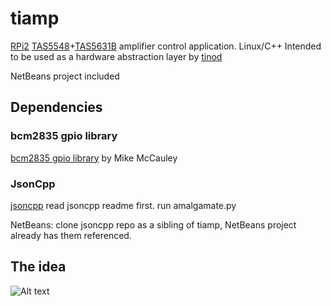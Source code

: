 # tiamp
[json-org]: http://json.org/
[jsoncpp]: https://github.com/open-source-parsers/jsoncpp/
[bcm2835]: http://www.airspayce.com/mikem/bcm2835/
[RPi]: https://www.raspberrypi.org/
[tas5548]: http://www.ti.com/product/tas5548
[tas5631b]: http://www.ti.com/product/tas5631b
[usbstreamer]: http://www.minidsp.com/products/usb-audio-interface/usbstreamer
[tinod]: https://github.com/gitstrah/tinod

[RPi2][RPi] [TAS5548][tas5548]+[TAS5631B][tas5631b] amplifier control application.
Linux/C++
Intended to be used as a hardware abstraction layer by [tinod][tinod]

NetBeans project included

## Dependencies


### bcm2835 gpio library
[bcm2835 gpio library][bcm2835] by Mike McCauley


### JsonCpp
[jsoncpp][jsoncpp]
read jsoncpp readme first.
run amalgamate.py

NetBeans: clone jsoncpp repo as a sibling of tiamp, NetBeans project already has them referenced.


## The idea
![Alt text](/../screenshots/screenshots/TI-amp-owerview.png?raw=true "Overview")
